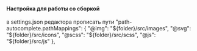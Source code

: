 #### Настройка для работы со сборкой

в settings.json редактора прописать пути
"path-autocomplete.pathMappings": {
"@img": "${folder}/src/images",
  "@svg": "${folder}/src/icons",
"@scss": "${folder}/src/scss",
  "@js": "${folder}/src/js"
},
